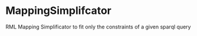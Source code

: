# MappingSimplifcator
RML Mapping Simplificator to fit only the constraints of a given sparql query

